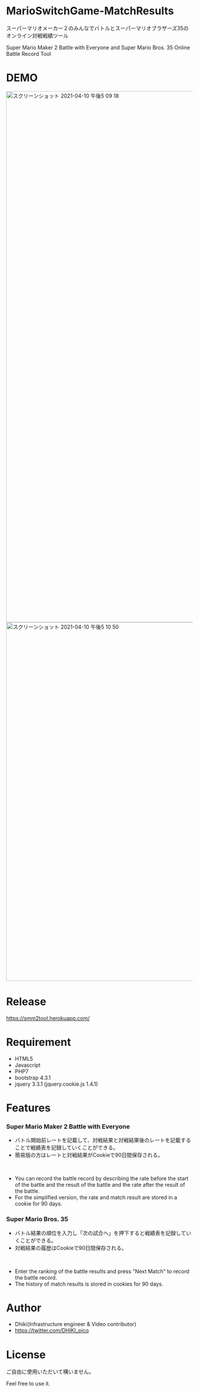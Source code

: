 # MarioSwitchGame-MatchResults

スーパーマリオメーカー２のみんなでバトルとスーパーマリオブラザーズ35のオンライン対戦戦績ツール

Super Mario Maker 2 Battle with Everyone and Super Mario Bros. 35 Online Battle Record Tool


# DEMO

<img width="1429" alt="スクリーンショット 2021-04-10 午後5 09 18" src="https://user-images.githubusercontent.com/12876144/114263290-92a6ca00-9a1f-11eb-8563-5bc7e92bb68b.png">
<img width="965" alt="スクリーンショット 2021-04-10 午後5 10 50" src="https://user-images.githubusercontent.com/12876144/114263319-b9fd9700-9a1f-11eb-8c59-e5788c026e3b.png">


# Release
https://smm2tool.herokuapp.com/


# Requirement
* HTML5
* Javascript
* PHP7
* bootstrap 4.3.1
* jquery 3.3.1 (jquery.cookie.js 1.4.1)


# Features

### Super Mario Maker 2 Battle with Everyone

* バトル開始前レートを記載して、対戦結果と対戦結果後のレートを記載することで戦績表を記録していくことができる。
* 簡易版の方はレートと対戦結果がCookieで90日間保存される。
<br>

* You can record the battle record by describing the rate before the start of the battle and the result of the battle and the rate after the result of the battle.
* For the simplified version, the rate and match result are stored in a cookie for 90 days.

### Super Mario Bros. 35

* バトル結果の順位を入力し「次の試合へ」を押下すると戦績表を記録していくことができる。
* 対戦結果の履歴はCookieで90日間保存される。
<br>

* Enter the ranking of the battle results and press "Next Match" to record the battle record.
* The history of match results is stored in cookies for 90 days.


# Author
* Dhiki(Infrastructure engineer & Video contributor)
* https://twitter.com/DHIKI_pico


# License
ご自由に使用いただいて構いません。

Feel free to use it.
